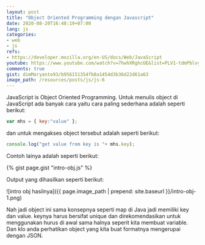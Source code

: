```yaml
---
layout: post
title: "Object Oriented Programming dengan Javascript"
date: 2020-08-20T16:48:19+07:00
lang: js
categories:
- web
- js
refs: 
- https://developer.mozilla.org/en-US/docs/Web/JavaScript
youtube: https://www.youtube.com/watch?v=7hwhXRghcUE&list=PLV1-tdmPblvyDBVppluBbB_4ryZvjDWvv&index=11
comments: true
gist: dimMaryanto93/b956151354fb8a1454d3b36d22d61a63
image_path: /resources/posts/js/js-6
---
```


JavaScript is Object Oriented Programming. Untuk menulis object di JavaScript ada banyak cara yaitu cara paling sederhana adalah seperti berikut:

```js
var mhs = { key:"value" };
```

dan untuk mengakses object tersebut adalah seperti berikut:

```js
console.log("get value from key is "+ mhs.key);
```

Contoh lainya adalah seperti berikut:

{% gist page.gist "intro-obj.js" %}

Output yang dihasilkan seperti berikut:

![intro obj hasilnya]({{ page.image_path | prepend: site.baseurl }}/intro-obj-1.png)

Nah jadi object ini sama konsepnya seperti map di Java jadi memiliki key dan value. keynya harus bersifat unique dan direkomendasikan untuk menggunakan hurus di awal sama halnya seperit kita membuat variable. Dan klo anda perhatikan object yang kita buat formatnya mengerupai dengan JSON.
